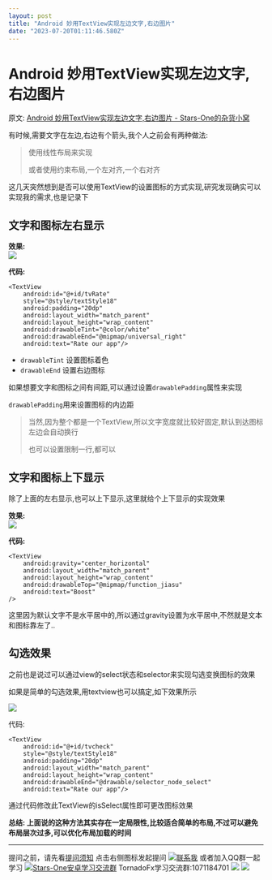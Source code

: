 ```yaml
---
layout: post
title: "Android 妙用TextView实现左边文字,右边图片"
date: "2023-07-20T01:11:46.580Z"
---
```

Android 妙用TextView实现左边文字,右边图片
=============================

原文: [Android 妙用TextView实现左边文字,右边图片 - Stars-One的杂货小窝](https://stars-one.site/2023/07/19/android-tv-and-right-img)

有时候,需要文字在左边,右边有个箭头,我个人之前会有两种做法:

> 使用线性布局来实现
> 
> 或者使用约束布局,一个左对齐,一个右对齐

这几天突然想到是否可以使用TextView的设置图标的方式实现,研究发现确实可以实现我的需求,也是记录下

文字和图标左右显示
---------

**效果:**  
![](https://img2023.cnblogs.com/blog/1210268/202307/1210268-20230719135702629-288664513.png)

**代码:**

    <TextView
    	android:id="@+id/tvRate"
    	style="@style/textStyle18"
    	android:padding="20dp"
    	android:layout_width="match_parent"
    	android:layout_height="wrap_content"
    	android:drawableTint="@color/white"
    	android:drawableEnd="@mipmap/universal_right"
    	android:text="Rate our app"/>

*   `drawableTint` 设置图标着色
*   `drawableEnd` 设置右边图标

如果想要文字和图标之间有间距,可以通过设置`drawablePadding`属性来实现

`drawablePadding`用来设置图标的内边距

> 当然,因为整个都是一个TextView,所以文字宽度就比较好固定,默认到达图标左边会自动换行
> 
> 也可以设置限制一行,都可以

文字和图标上下显示
---------

除了上面的左右显示,也可以上下显示,这里就给个上下显示的实现效果

**效果:**  
![](https://img2023.cnblogs.com/blog/1210268/202307/1210268-20230719140850485-501689119.png)

**代码:**

    <TextView	
    	android:gravity="center_horizontal"
    	android:layout_width="match_parent"
    	android:layout_height="wrap_content"
    	android:drawableTop="@mipmap/function_jiasu"
    	android:text="Boost"
    />

这里因为默认文字不是水平居中的,所以通过gravity设置为水平居中,不然就是文本和图标靠左了..

勾选效果
----

之前也是说过可以通过view的select状态和selector来实现勾选变换图标的效果

如果是简单的勾选效果,用textview也可以搞定,如下效果所示

![](https://img2023.cnblogs.com/blog/1210268/202307/1210268-20230719141652838-689974879.png)

代码:

    <TextView
    	android:id="@+id/tvcheck"
    	style="@style/textStyle18"
    	android:padding="20dp"
    	android:layout_width="match_parent"
    	android:layout_height="wrap_content"
    	android:drawableEnd="@drawable/selector_node_select"
    	android:text="Rate our app"/>
    

通过代码修改此TextView的isSelect属性即可更改图标效果

**总结: 上面说的这种方法其实存在一定局限性,比较适合简单的布局,不过可以避免布局层次过多,可以优化布局加载的时间**

* * *

提问之前，请先看[提问须知](https://www.cnblogs.com/stars-one/p/12500031.html) 点击右侧图标发起提问 [![联系我](http://wpa.qq.com/pa?p=2:1053894518:52 "联系我")](http://wpa.qq.com/msgrd?v=3&uin=1053894518&site=qq&menu=yes) 或者加入QQ群一起学习 [![Stars-One安卓学习交流群](//pub.idqqimg.com/wpa/images/group.png "Stars-One安卓学习交流群")](//shang.qq.com/wpa/qunwpa?idkey=6ca8d206ad4466e4675efa436df96c0837047da959c3fa550a1c568dc8c1fb6a) TornadoFx学习交流群:1071184701 ![](https://img2020.cnblogs.com/blog/1210268/202003/1210268-20200316120825333-1551152974.png) ![](https://img2018.cnblogs.com/blog/1210268/201905/1210268-20190508151523126-971809604.gif)